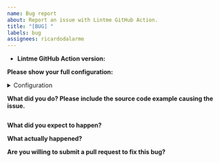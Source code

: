 ```yaml
---
name: Bug report
about: Report an issue with Lintme GitHub Action.
title: "[BUG] "
labels: bug
assignees: ricardodalarme
---
```


<!--
    This template is for bug reports. If you want to to ask a question, improve existing rule or suggest a new one please use another template.
-->

* **Lintme GitHub Action version:**

**Please show your full configuration:**

<details>

<summary>Configuration</summary>

<!-- Paste your configuration below: -->
```yaml

```

</details>

**What did you do? Please include the source code example causing the issue.**

<!-- Paste the source code below: -->
```dart

```

**What did you expect to happen?**

**What actually happened?**

**Are you willing to submit a pull request to fix this bug?**
